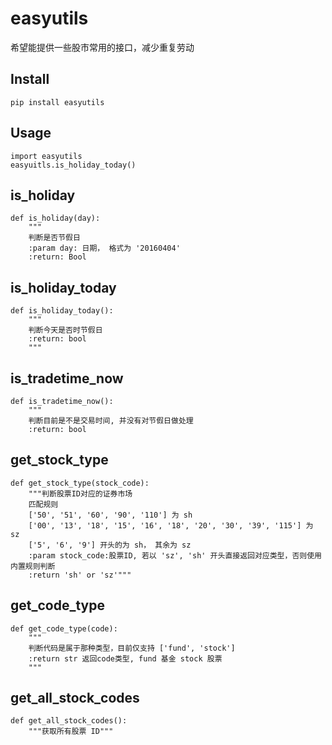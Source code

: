 # easyutils

希望能提供一些股市常用的接口，减少重复劳动

## Install

```
pip install easyutils
```

## Usage

```
import easyutils
easyuitls.is_holiday_today()
```

## is_holiday

```
def is_holiday(day):
    """
    判断是否节假日
    :param day: 日期， 格式为 '20160404'
    :return: Bool
```

## is_holiday_today

```
def is_holiday_today():
    """
    判断今天是否时节假日
    :return: bool
    """
```

## is_tradetime_now

```
def is_tradetime_now():
    """
    判断目前是不是交易时间, 并没有对节假日做处理
    :return: bool
```

## get_stock_type

```
def get_stock_type(stock_code):
    """判断股票ID对应的证券市场
    匹配规则
    ['50', '51', '60', '90', '110'] 为 sh
    ['00', '13', '18', '15', '16', '18', '20', '30', '39', '115'] 为 sz
    ['5', '6', '9'] 开头的为 sh， 其余为 sz
    :param stock_code:股票ID, 若以 'sz', 'sh' 开头直接返回对应类型，否则使用内置规则判断
    :return 'sh' or 'sz'"""
```

## get_code_type

```
def get_code_type(code):
    """
    判断代码是属于那种类型，目前仅支持 ['fund', 'stock']
    :return str 返回code类型, fund 基金 stock 股票
    """
```



## get_all_stock_codes

```
def get_all_stock_codes():
    """获取所有股票 ID"""
```


